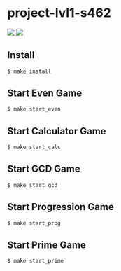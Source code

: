 # project-lvl1-s462
<a href="https://codeclimate.com/github/green-zelen/project-lvl1-s462/maintainability"><img src="https://api.codeclimate.com/v1/badges/5847ec9729143dc8c94b/maintainability"/></a>
<a href="https://travis-ci.org/green-zelen/project-lvl1-s462"><img src="https://travis-ci.org/green-zelen/project-lvl1-s462.svg?branch=master"/></a>

## Install

```sh
$ make install 
```

## Start Even Game

```sh
$ make start_even 
```

## Start Calculator Game

```sh
$ make start_calc 
```

## Start GCD Game

```sh
$ make start_gcd 
```

## Start Progression Game

```sh
$ make start_prog 
```

## Start Prime Game

```sh
$ make start_prime 
```